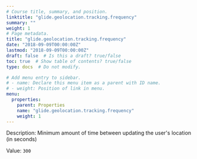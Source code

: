 ```yaml
---
# Course title, summary, and position.
linktitle: "glide.geolocation.tracking.frequency"
summary: ""
weight: 1
# Page metadata.
title: "glide.geolocation.tracking.frequency"
date: "2018-09-09T00:00:00Z"
lastmod: "2018-09-09T00:00:00Z"
draft: false  # Is this a draft? true/false
toc: true  # Show table of contents? true/false
type: docs  # Do not modify.

# Add menu entry to sidebar.
# - name: Declare this menu item as a parent with ID name.
# - weight: Position of link in menu.
menu:
  properties:
    parent: Properties
    name: "glide.geolocation.tracking.frequency"
    weight: 1
---
```


Description: Minimum amount of time between updating the user's location (in seconds)


Value: `300`